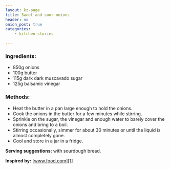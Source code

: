 ```yaml
---
layout: kz-page
title: Sweet and sour onions
header: no
onion_post: true
categories:
    - kitchen-stories

---
```


### Ingredients:

* 850g onions
* 100g butter
* 115g dark dark muscavado sugar
* 125g balsamic vinegar

### Methods:

* Heat the butter in a pan large enough to hold the onions.
* Cook the onions in the butter for a few minutes while stirring.
* Sprinkle on the sugar, the vinegar and enough water to barely cover the onions and bring to a boil.
* Stirring occasionally, simmer for about 30 minutes or until the liquid is almost completely gone.
* Cool and store in a jar in a fridge.

**Serving suggestions:** with sourdough bread.

**Inspired by:** [www.food.com][1]

[1]: https://www.food.com/recipe/cipolline-in-agrodolce-201970












